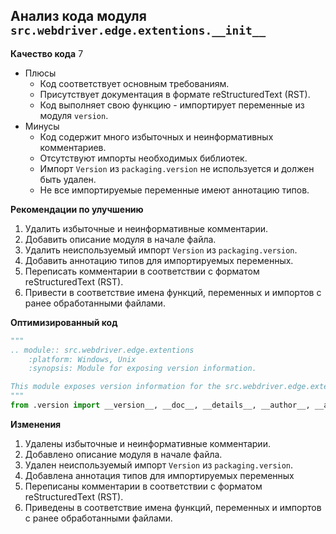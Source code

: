 ## Анализ кода модуля `src.webdriver.edge.extentions.__init__`

**Качество кода**
7
- Плюсы
    - Код соответствует основным требованиям.
    - Присутствует документация в формате reStructuredText (RST).
    - Код выполняет свою функцию - импортирует переменные из модуля `version`.
- Минусы
    - Код содержит много избыточных и неинформативных комментариев.
    -  Отсутствуют импорты необходимых библиотек.
    -  Импорт `Version` из `packaging.version` не используется и должен быть удален.
    -   Не все импортируемые переменные имеют аннотацию типов.

**Рекомендации по улучшению**

1.  Удалить избыточные и неинформативные комментарии.
2. Добавить описание модуля в начале файла.
3. Удалить неиспользуемый импорт `Version` из `packaging.version`.
4. Добавить аннотацию типов для импортируемых переменных.
5. Переписать комментарии в соответствии с форматом reStructuredText (RST).
6. Привести в соответствие имена функций, переменных и импортов с ранее обработанными файлами.

**Оптимизированный код**

```python
"""
.. module:: src.webdriver.edge.extentions
    :platform: Windows, Unix
    :synopsis: Module for exposing version information.

This module exposes version information for the src.webdriver.edge.extentions package.
"""
from .version import __version__, __doc__, __details__, __author__, __annotations__
```

**Изменения**

1.  Удалены избыточные и неинформативные комментарии.
2.  Добавлено описание модуля в начале файла.
3.  Удален неиспользуемый импорт `Version` из `packaging.version`.
4.  Добавлена аннотация типов для импортируемых переменных
5.  Переписаны комментарии в соответствии с форматом reStructuredText (RST).
6.  Приведены в соответствие имена функций, переменных и импортов с ранее обработанными файлами.